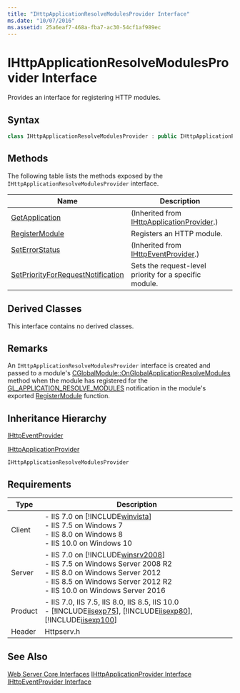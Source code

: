 ```yaml
---
title: "IHttpApplicationResolveModulesProvider Interface"
ms.date: "10/07/2016"
ms.assetid: 25a6eaf7-468a-fba7-ac30-54cf1af989ec
---
```

# IHttpApplicationResolveModulesProvider Interface
Provides an interface for registering HTTP modules.  
  
## Syntax  
  
```cpp  
class IHttpApplicationResolveModulesProvider : public IHttpApplicationProvider  
```  
  
## Methods  
 The following table lists the methods exposed by the `IHttpApplicationResolveModulesProvider` interface.  
  
|Name|Description|  
|----------|-----------------|  
|[GetApplication](../../web-development-reference/native-code-api-reference/ihttpapplicationprovider-getapplication-method.md)|(Inherited from [IHttpApplicationProvider](../../web-development-reference/native-code-api-reference/ihttpapplicationprovider-interface.md).)|  
|[RegisterModule](../../web-development-reference/native-code-api-reference/ihttpapplicationresolvemodulesprovider-registermodule-method.md)|Registers an HTTP module.|  
|[SetErrorStatus](../../web-development-reference/native-code-api-reference/ihttpeventprovider-seterrorstatus-method.md)|(Inherited from [IHttpEventProvider](../../web-development-reference/native-code-api-reference/ihttpeventprovider-interface.md).)|  
|[SetPriorityForRequestNotification](../../web-development-reference/native-code-api-reference/ihttpapplicationresolvemodulesprovider-setpriorityforrequestnotification-method.md)|Sets the request-level priority for a specific module.|  
  
## Derived Classes  
 This interface contains no derived classes.  
  
## Remarks  
 An `IHttpApplicationResolveModulesProvider` interface is created and passed to a module's [CGlobalModule::OnGlobalApplicationResolveModules](../../web-development-reference/native-code-api-reference/cglobalmodule-onglobalapplicationresolvemodules-method.md) method when the module has registered for the [GL_APPLICATION_RESOLVE_MODULES](../../web-development-reference/native-code-api-reference/request-processing-constants.md) notification in the module's exported [RegisterModule](../../web-development-reference/native-code-api-reference/pfn-registermodule-function.md) function.  
  
## Inheritance Hierarchy  
 [IHttpEventProvider](../../web-development-reference/native-code-api-reference/ihttpeventprovider-interface.md)  
  
 [IHttpApplicationProvider](../../web-development-reference/native-code-api-reference/ihttpapplicationprovider-interface.md)  
  
 `IHttpApplicationResolveModulesProvider`  
  
## Requirements  
  
|Type|Description|  
|----------|-----------------|  
|Client|-   IIS 7.0 on [!INCLUDE[winvista](../../wmi-provider/includes/winvista-md.md)]<br />-   IIS 7.5 on Windows 7<br />-   IIS 8.0 on Windows 8<br />-   IIS 10.0 on Windows 10|  
|Server|-   IIS 7.0 on [!INCLUDE[winsrv2008](../../wmi-provider/includes/winsrv2008-md.md)]<br />-   IIS 7.5 on Windows Server 2008 R2<br />-   IIS 8.0 on Windows Server 2012<br />-   IIS 8.5 on Windows Server 2012 R2<br />-   IIS 10.0 on Windows Server 2016|  
|Product|-   IIS 7.0, IIS 7.5, IIS 8.0, IIS 8.5, IIS 10.0<br />-   [!INCLUDE[iisexp75](../../web-development-reference/native-code-api-reference/includes/iisexp75-md.md)], [!INCLUDE[iisexp80](../../web-development-reference/native-code-api-reference/includes/iisexp80-md.md)], [!INCLUDE[iisexp100](../../web-development-reference/native-code-api-reference/includes/iisexp100-md.md)]|  
|Header|Httpserv.h|  
  
## See Also  
 [Web Server Core Interfaces](../../web-development-reference/native-code-api-reference/web-server-core-interfaces.md)
 [IHttpApplicationProvider Interface](../../web-development-reference/native-code-api-reference/ihttpapplicationprovider-interface.md)
 [IHttpEventProvider Interface](../../web-development-reference/native-code-api-reference/ihttpeventprovider-interface.md)
